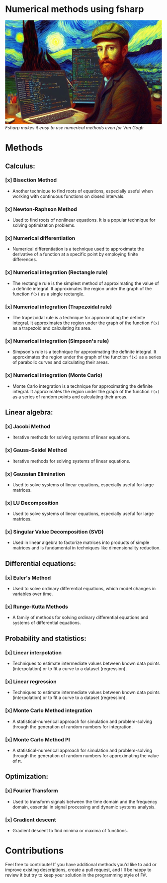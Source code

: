 # Numerical methods using fsharp

![VG using F#](./img/VG.jpeg)
_Fsharp makes it easy to use numerical methods even for Van Gogh_

# Methods

## Calculus:

### [x] Bisection Method

- Another technique to find roots of equations, especially useful when working with continuous functions on closed intervals.

### [x] Newton-Raphson Method

- Used to find roots of nonlinear equations. It is a popular technique for solving optimization problems.

### [x] Numerical differentiation

- Numerical differentiation is a technique used to approximate the derivative of a function at a specific point by employing finite differences. 

### [x] Numerical integration (Rectangle rule)

- The rectangle rule is the simplest method of approximating the value of a definite integral. It approximates the region under the graph of the function `f(x)` as a single rectangle.

### [x] Numerical integration (Trapezoidal rule)

- The trapezoidal rule is a technique for approximating the definite integral. It approximates the region under the graph of the function `f(x)` as a trapezoid and calculating its area.

### [x] Numerical integration (Simpson's rule)

- Simpson's rule is a technique for approximating the definite integral. It approximates the region under the graph of the function `f(x)` as a series of parabolic curves and calculating their areas.

### [x] Numerical integration (Monte Carlo)

- Monte Carlo integration is a technique for approximating the definite integral. It approximates the region under the graph of the function `f(x)` as a series of random points and calculating their areas.

## Linear algebra:

### [x] Jacobi Method 

- Iterative methods for solving systems of linear equations.

### [x] Gauss-Seidel Method

- Iterative methods for solving systems of linear equations.

### [x] Gaussian Elimination

- Used to solve systems of linear equations, especially useful for large matrices.

### [x] LU Decomposition

- Used to solve systems of linear equations, especially useful for large matrices.

### [x] Singular Value Decomposition (SVD)

- Used in linear algebra to factorize matrices into products of simple matrices and is fundamental in techniques like dimensionality reduction.

## Differential equations:

### [x] Euler's Method

- Used to solve ordinary differential equations, which model changes in variables over time.

### [x] Runge-Kutta Methods

- A family of methods for solving ordinary differential equations and systems of differential equations.

## Probability and statistics:

### [x] Linear interpolation 

- Techniques to estimate intermediate values between known data points (interpolation) or to fit a curve to a dataset (regression).

### [x]  Linear regression 

- Techniques to estimate intermediate values between known data points (interpolation) or to fit a curve to a dataset (regression).

### [x] Monte Carlo Method integration

- A statistical-numerical approach for simulation and problem-solving through the generation of random numbers for integration.

### [x] Monte Carlo Method PI

- A statistical-numerical approach for simulation and problem-solving through the generation of random numbers for approximating the value of π.

## Optimization:

### [x] Fourier Transform

- Used to transform signals between the time domain and the frequency domain, essential in signal processing and dynamic systems analysis.

### [x] Gradient descent

- Gradient descent to find minima or maxima of functions.

# Contributions

Feel free to contribute! If you have additional methods you'd like to add or improve existing descriptions, create a pull request, and I'll be happy to review it but try to keep your solution in the programming style of F#.
